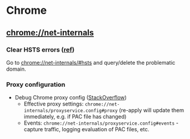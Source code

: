 # Chrome

## <chrome://net-internals>

### Clear HSTS errors ([ref](https://andystechlife.wordpress.com/2016/09/18/how-to-clear-hsts-settings-in-chrome-and-firefox/))

Go to <chrome://net-internals/#hsts> and query/delete the problematic domain.

### Proxy configuration

* Debug Chrome proxy config ([StackOverflow](http://superuser.com/a/343582/108786))
    * Effective proxy settings: `chrome://net-internals/proxyservice.config#proxy` (re-apply will update them immediately, e.g. if PAC file has changed)
    * Events: `chrome://net-internals/proxyservice.config#events` - capture traffic, logging evaluation of PAC files, etc.
